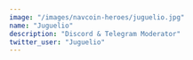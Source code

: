 ```yaml
---
image: "/images/navcoin-heroes/juguelio.jpg"
name: "Juguelio"
description: "Discord & Telegram Moderator"
twitter_user: "Juguelio"
---
```

